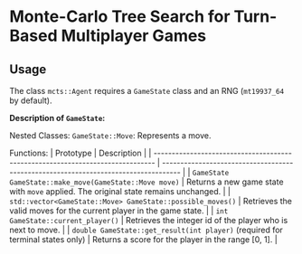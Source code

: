 # Monte-Carlo Tree Search for Turn-Based Multiplayer Games

## Usage

The class `mcts::Agent` requires a `GameState` class and an RNG (`mt19937_64` by default).

**Description of `GameState`:**

Nested Classes:
`GameState::Move`: Represents a move.

Functions:
| Prototype                                                                      | Description                                                                         |
| ------------------------------------------------------------------------------ | ----------------------------------------------------------------------------------- |
| `GameState GameState::make_move(GameState::Move move)`                         | Returns a new game state with `move` applied. The original state remains unchanged. |
| `std::vector<GameState::Move> GameState::possible_moves()`                     | Retrieves the valid moves for the current player in the game state.                 |
| `int GameState::current_player()`                                              | Retrieves the integer id of the player who is next to move.                         |
| `double GameState::get_result(int player)` (required for terminal states only) | Returns a score for the player in the range [0, 1].                                 |
